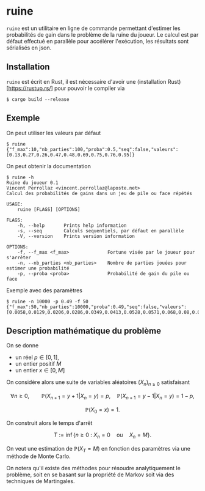 # ruine

`ruine` est un utilitaire en ligne de commande permettant d'estimer les probabilités de gain dans
le problème de la ruine du joueur. Le calcul est par défaut effectué en parallèle pour
accélérer l'exécution, les résultats sont sérialisés en json.

## Installation

`ruine`  est écrit en Rust, il est nécessaire d'avoir une (installation Rust)[https://rustup.rs/]
pour pouvoir le compiler via  
```
$ cargo build --release
```


## Exemple

On peut utiliser les valeurs par défaut
```
$ ruine
{"f_max":10,"nb_parties":100,"proba":0.5,"seq":false,"valeurs":[0.13,0.27,0.26,0.47,0.48,0.69,0.75,0.76,0.95]}
```

On peut obtenir la documentation
```
$ ruine -h
Ruine du joueur 0.1
Vincent Perrollaz <vincent.perrollaz@laposte.net>
Calcul des probabilités de gains dans un jeu de pile ou face répétés

USAGE:
    ruine [FLAGS] [OPTIONS]

FLAGS:
    -h, --help       Prints help information
    -s, --seq        Calculs sequentiels, par défaut en parallèle
    -V, --version    Prints version information

OPTIONS:
    -f, --f_max <f_max>              Fortune visée par le joueur pour s'arrêter
    -n, --nb_parties <nb_parties>    Nombre de parties jouées pour estimer une probabilité
    -p, --proba <proba>              Probabilité de gain du pile ou face
```

Exemple avec des paramètres
```
$ ruine -n 10000 -p 0.49 -f 50
{"f_max":50,"nb_parties":10000,"proba":0.49,"seq":false,"valeurs":[0.0058,0.0129,0.0206,0.0286,0.0349,0.0413,0.0528,0.0571,0.068,0.08,0.0835,0.0914,0.1118,0.1141,0.1305,0.1349,0.1497,0.1628,0.1736,0.1883,0.2048,0.2178,0.2286,0.2624,0.2733,0.291,0.3033,0.3301,0.3432,0.3607,0.3815,0.4046,0.4262,0.4486,0.4752,0.5089,0.5379,0.5592,0.5846,0.6251,0.6501,0.6833,0.7243,0.751,0.7957,0.8328,0.8669,0.908,0.9561]}
```

## Description mathématique du problème

On se donne  
- un réel $p\in[0,1]$,
- un entier positif $M$
- un entier $x\in [0,M]$

On considère alors une suite de variables aléatoires $(X_n)_{n\geq 0}$ satisfaisant 

$$\forall n\geq 0,\qquad \mathbb{P}(X_{n+1}=y+1|X_n=y)=p,\quad \mathbb{P}(X_{n+1}=y-1|
X_n=y)=1-p,$$ 

$$\mathbb{P}(X_0=x)=1.$$

On construit alors le temps d'arrêt

$$T:=\inf\{n\geq 0\ :\ X_n=0\quad \text{ou}\quad X_n=M\}.$$

On veut une estimation de $\mathbb{P}(X_T=M)$ en fonction des paramètres via une méthode de
Monte Carlo. 

On notera qu'il existe des méthodes pour résoudre analytiquement le problème, soit en se basant
sur la propriété de Markov soit via des techniques de Martingales.


